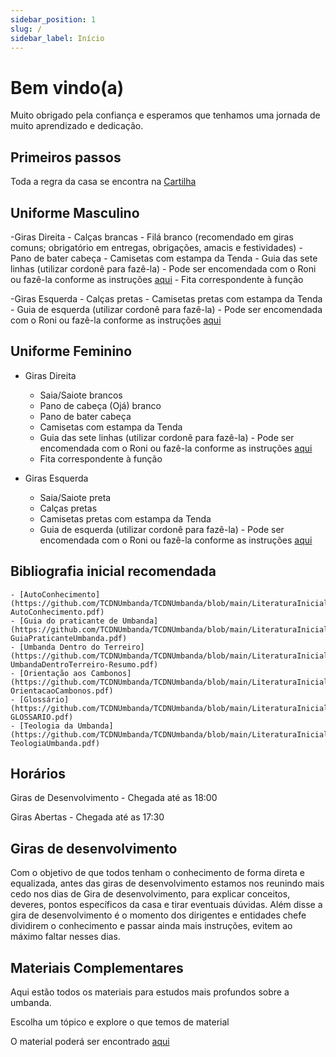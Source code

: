 ```yaml
---
sidebar_position: 1
slug: /
sidebar_label: Início
---
```


# Bem vindo(a)

Muito obrigado pela confiança e esperamos que tenhamos uma jornada de muito aprendizado e dedicação.

## Primeiros passos

 Toda a regra da casa se encontra na [Cartilha](https://github.com/TCDNUmbanda/TCDNUmbanda/blob/main/RegrasCasa/1-Cartilha.pdf)

## Uniforme Masculino

-Giras Direita
	- Calças brancas
	- Filá branco (recomendado em giras comuns; obrigatório em entregas, obrigações, amacis e festividades)
	- Pano de bater cabeça
	- Camisetas com estampa da Tenda
	- Guia das sete linhas (utilizar cordonê para fazê-la) - Pode ser encomendada com o Roni ou fazê-la conforme as instruções [aqui](./guia7linhas.md)
	- Fita correspondente à função

-Giras Esquerda
	- Calças pretas
	- Camisetas pretas com estampa da Tenda
	- Guia de esquerda (utilizar cordonê para fazê-la) - Pode ser encomendada com o Roni ou fazê-la conforme as instruções [aqui](guiaesquerda.md)

## Uniforme Feminino
- Giras Direita
	- Saia/Saiote brancos
	- Pano de cabeça (Ojá) branco
	- Pano de bater cabeça
	- Camisetas com estampa da Tenda
	- Guia das sete linhas (utilizar cordonê para fazê-la) - Pode ser encomendada com o Roni ou fazê-la conforme as instruções [aqui](./guia7linhas.md)
	- Fita correspondente à função

- Giras Esquerda
	- Saia/Saiote preta
	- Calças pretas
	- Camisetas pretas com estampa da Tenda
	- Guia de esquerda (utilizar cordonê para fazê-la) - Pode ser encomendada com o Roni ou fazê-la conforme as instruções [aqui](guiaesquerda.md)

 ## Bibliografia inicial recomendada
	- [AutoConhecimento](https://github.com/TCDNUmbanda/TCDNUmbanda/blob/main/LiteraturaInicial/1-AutoConhecimento.pdf) 
	- [Guia do praticante de Umbanda](https://github.com/TCDNUmbanda/TCDNUmbanda/blob/main/LiteraturaInicial/2-GuiaPraticanteUmbanda.pdf) 
 	- [Umbanda Dentro do Terreiro](https://github.com/TCDNUmbanda/TCDNUmbanda/blob/main/LiteraturaInicial/3-UmbandaDentroTerreiro-Resumo.pdf) 
 	- [Orientação aos Cambonos](https://github.com/TCDNUmbanda/TCDNUmbanda/blob/main/LiteraturaInicial/4-OrientacaoCambonos.pdf) 
  	- [Glossário](https://github.com/TCDNUmbanda/TCDNUmbanda/blob/main/LiteraturaInicial/5-GLOSSARIO.pdf) 
  	- [Teologia da Umbanda](https://github.com/TCDNUmbanda/TCDNUmbanda/blob/main/LiteraturaInicial/6-TeologiaUmbanda.pdf) 

## Horários

Giras de Desenvolvimento - Chegada até as 18:00

Giras Abertas - Chegada até as 17:30

## Giras de desenvolvimento

Com o objetivo de que todos tenham o conhecimento de forma direta e equalizada, antes das giras de desenvolvimento estamos nos reunindo mais cedo nos dias de Gira de desenvolvimento, para explicar conceitos, deveres, pontos específicos da casa e tirar eventuais dúvidas.
Além disse a gira de desenvolvimento é o momento dos dirigentes e entidades chefe dividirem o conhecimento e passar ainda mais instruções, evitem ao máximo faltar nesses dias.

## Materiais Complementares

Aqui estão todos os materiais para estudos mais profundos sobre a umbanda.

Escolha um tópico e explore o que temos de material

O material poderá ser encontrado [aqui](https://github.com/TCDNUmbanda/TCDNUmbanda/tree/main/Estudo) 